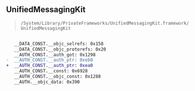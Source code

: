 ## UnifiedMessagingKit

> `/System/Library/PrivateFrameworks/UnifiedMessagingKit.framework/UnifiedMessagingKit`

```diff

   __DATA_CONST.__objc_selrefs: 0x158
   __DATA_CONST.__objc_protorefs: 0x20
   __AUTH_CONST.__auth_got: 0x1298
-  __AUTH_CONST.__auth_ptr: 0xeb8
+  __AUTH_CONST.__auth_ptr: 0xea0
   __AUTH_CONST.__const: 0x6928
   __AUTH_CONST.__objc_const: 0x1288
   __AUTH.__objc_data: 0x390

```
